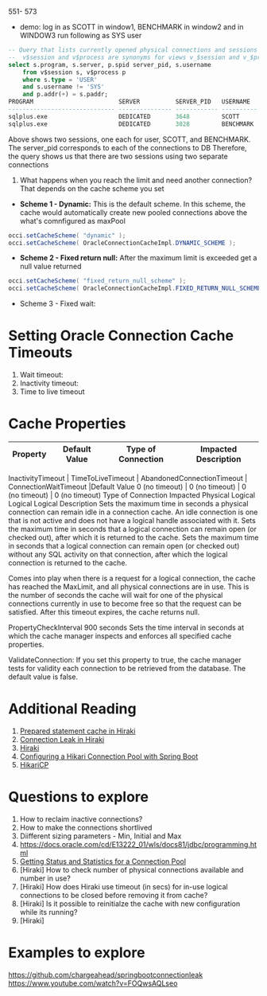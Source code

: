 
551- 573


- demo: log in as SCOTT in window1, BENCHMARK in window2 and in WINDOW3 run following as SYS user

```sql
-- Query that lists currently opened physical connections and sessions
--  v$session and v$process are synonyms for views v_$session and v_$process
select s.program, s.server, p.spid server_pid, s.username
    from v$session s, v$process p
    where s.type = 'USER'
    and s.username != 'SYS'
    and p.addr(+) = s.paddr;
PROGRAM                        SERVER          SERVER_PID   USERNAME
------------------------------ --------------- ------------ ----------
sqlplus.exe                    DEDICATED       3648         SCOTT
sqlplus.exe                    DEDICATED       3028         BENCHMARK
```

Above shows two sessions, one each for user, SCOTT, and BENCHMARK.
The server_pid corresponds to each of the connections to DB
Therefore, the query shows us that there are two sessions using two separate connections

1. What happens when you reach the limit and need another connection?
That depends on the cache scheme you set

- **Scheme 1 - Dynamic:** This is the default scheme. In this scheme, the cache would automatically create new pooled connections above the what's comnfigured as maxPool

```java
occi.setCacheScheme( "dynamic" );
occi.setCacheScheme( OracleConnectionCacheImpl.DYNAMIC_SCHEME );
```

- **Scheme 2 - Fixed return null:** After the maximum limit is exceeded get a null value returned

```java
occi.setCacheScheme( "fixed_return_null_scheme" );
occi.setCacheScheme( OracleConnectionCacheImpl.FIXED_RETURN_NULL_SCHEME );
```

- Scheme 3 - Fixed wait:

# Setting Oracle Connection Cache Timeouts

1. Wait timeout:
2. Inactivity timeout:
3. Time to live timeout

# Cache Properties

Property | Default Value | Type of Connection | Impacted Description
---------|-------------- | ------------------ | -------------------

InactivityTimeout | TimeToLiveTimeout | AbandonedConnectionTimeout | ConnectionWaitTimeout |Default Value
0 (no timeout) | 0 (no timeout) | 0 (no timeout) | 0 (no timeout)
Type of Connection Impacted
Physical
Logical
Logical
Logical
Description
Sets the maximum time
in seconds a physical connection can remain idle in a connection cache. An idle connection is one that is not active and does not have a logical handle associated with it.
Sets the maximum time
in seconds that a logical connection can remain open (or checked out), after which it is returned to the cache.
Sets the maximum time
in seconds that a logical connection can remain open (or checked out) without any SQL activity on that connection, after which the logical connection is returned to the cache.

Comes into play when there is a request for a logical connection, the cache has reached the MaxLimit, and all physical connections are in use. This is the number of seconds the cache will wait for one of the physical connections currently in use to become free so that the request can be satisfied. After this timeout expires, the cache returns null.

PropertyCheckInterval 900 seconds Sets the time interval in seconds at which the cache manager inspects and enforces all specified cache properties.

ValidateConnection: If you set this property to true, the cache manager tests for validity each connection to be retrieved from the database. The default value is false.

# Additional Reading

1. [Prepared statement cache in Hiraki](https://stackoverflow.com/questions/71493599/does-hikari-cp-support-preparedstatements-cache)
2. [Connection Leak in Hiraki](https://naiyer.dev/post/2022/09/18/detecting-a-connection-leak-with-hikari/)
3. [Hiraki](https://www.baeldung.com/hikaricp)
4. [Configuring a Hikari Connection Pool with Spring Boot](https://www.baeldung.com/spring-boot-hikari)
5. [HikariCP](https://github.com/brettwooldridge/HikariCP)


# Questions to explore

1. How to reclaim inactive connections?
2. How to make the connections shortlived
3. Diifferent sizing parameters - Min, Initial and Max
4. https://docs.oracle.com/cd/E13222_01/wls/docs81/jdbc/programming.html
5. [Getting Status and Statistics for a Connection Pool](https://docs.oracle.com/cd/E13222_01/wls/docs81/jdbc/programming.html#1060759)
6. [Hiraki] How to check number of physical connections available and number in use?
7. [Hiraki] How does Hiraki use timeout (in secs) for in-use logical connections to be closed before removing it from cache?
8. [Hiraki] Is it possible to reinitialze the cache with new configuration while its running?
9. [Hiraki]

# Examples to explore
https://github.com/chargeahead/springbootconnectionleak
https://www.youtube.com/watch?v=FOQwsAQLseo